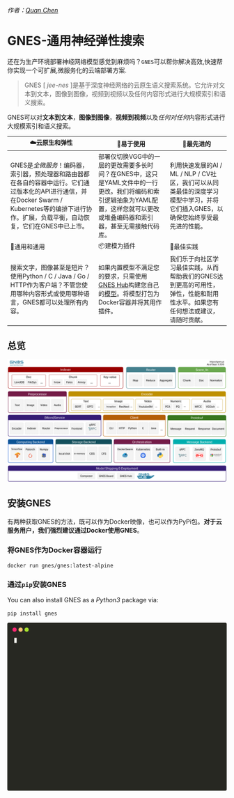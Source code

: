 *作者：[Quan Chen](https://github.com/chenquan)*



# GNES-通用神经弹性搜索

还在为生产环境部署神经网络模型感觉到麻烦吗？`GNES`可以帮你解决高效,快速帮你实现一个可扩展,微服务化的云端部署方案.

>  GNES [ *jee-nes* ]是基于深度神经网络的云原生语义搜索系统。它允许对文本到文本，图像到图像，视频到视频以及任何内容形式进行大规模索引和语义搜索。 



 GNES可以对**文本到文本**，**图像到图像**，**视频到视频**以及*任何对任何*内容形式进行大规模索引和语义搜索。 

| ☁️云原生和弹性                                                | 🐣易于使用                                                    | 🔬最先进的                                                    |
| ------------------------------------------------------------ | ------------------------------------------------------------ | ------------------------------------------------------------ |
| GNES是*全微服务*！编码器，索引器，预处理器和路由器都在各自的容器中运行。它们通过版本化的API进行通信，并在Docker Swarm / Kubernetes等的编排下进行协作。扩展，负载平衡，自动恢复，它们在GNES中已上市。 | 部署仅切换VGG中的一层的更改需要多长时间？在GNES中，这只是YAML文件中的一行更改。我们将编码和索引逻辑抽象为YAML配置，这样您就可以更改或堆叠编码器和索引器，甚至无需接触代码库。 | 利用快速发展的AI / ML / NLP / CV社区，我们可以从同类最佳的深度学习模型中学习，并将它们插入GNES，以确保您始终享受最先进的性能。 |
| 🌌通用和通用                                                  | 📦建模为插件                                                  | 💯最佳实践                                                    |
| 搜索文字，图像甚至是短片？使用Python / C / Java / Go / HTTP作为客户端？不管您使用哪种内容形式或使用哪种语言，GNES都可以处理所有内容。 | 如果内置模型不满足您的要求，只需使用[GNES Hub](https://github.com/gnes-ai/hub)构建您自己的[模型](https://github.com/gnes-ai/hub)。将模型打包为Docker容器并将其用作插件。 | 我们乐于向社区学习最佳实践，从而帮助我们的GNES达到更高的可用性，弹性，性能和耐用性水平。如果您有任何想法或建议，请随时贡献。 |



## 总览

![gnes-component-overview](img/gnes-component-overview.svg)

## 安装GNES

有两种获取GNES的方法，既可以作为Docker映像，也可以作为PyPi包。**对于云服务用户，我们强烈建议通过Docker使用GNES**。 

### 将GNES作为Docker容器运行

```shell
docker run gnes/gnes:latest-alpine
```



### 通过`pip`安装GNES 

You can also install GNES as a *Python3* package via:

```shell
pip install gnes
```

 ![成功安装GNES](img/install-success.svg) 
